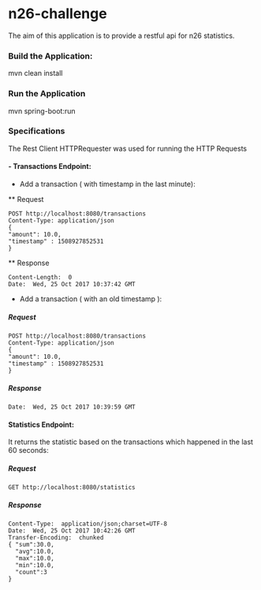 # n26-challenge
The aim of this application is to provide a restful api for n26 statistics.
### Build the Application:
mvn clean install
### Run the Application
mvn spring-boot:run
### Specifications
The Rest Client HTTPRequester was used for running the HTTP Requests
#### - Transactions Endpoint:

* Add a transaction ( with timestamp in the last minute): 

** Request 
```
POST http://localhost:8080/transactions
Content-Type: application/json
{
"amount": 10.0,
"timestamp" : 1508927852531
}
```
** Response 

``` 201 
Content-Length:  0
Date:  Wed, 25 Oct 2017 10:37:42 GMT
```

* Add a transaction ( with an old timestamp ): 

##### Request 
``` 
POST http://localhost:8080/transactions
Content-Type: application/json
{
"amount": 10.0,
"timestamp" : 1508927852531
}
```

##### Response 

``` 204 
Date:  Wed, 25 Oct 2017 10:39:59 GMT
```

#### Statistics Endpoint:
It returns the statistic based on the transactions which happened in the last 60 seconds:

##### Request 
``` 
GET http://localhost:8080/statistics
```
##### Response 

``` 200 
Content-Type:  application/json;charset=UTF-8
Date:  Wed, 25 Oct 2017 10:42:26 GMT
Transfer-Encoding:  chunked
{ "sum":30.0,
  "avg":10.0,
  "max":10.0,
  "min":10.0,
  "count":3
}
```

